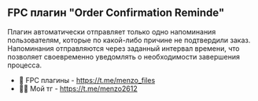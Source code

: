 ## FPC плагин "Order Confirmation Reminde"

Плагин автоматически отправляет только одно напоминания пользователям, которые по какой-либо причине не подтвердили заказ. Напоминания отправляются через заданный интервал времени, что позволяет своевременно уведомлять о необходимости завершения процесса.

- 📂 FPC плагины - https://t.me/menzo_files
- 🧑‍💻 Мой тг - https://t.me/menzo2612
